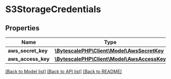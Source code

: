 # S3StorageCredentials

## Properties

| Name               | Type                                                           | Description | Notes |
| ------------------ | -------------------------------------------------------------- | ----------- | ----- |
| **aws_secret_key** | [**\BytescalePHP\Client\Model\AwsSecretKey**](AwsSecretKey.md) |             |
| **aws_access_key** | [**\BytescalePHP\Client\Model\AwsAccessKey**](AwsAccessKey.md) |             |

[[Back to Model list]](../../README.md#documentation-for-models) [[Back to API list]](../../README.md#documentation-for-api-endpoints) [[Back to README]](../../README.md)
